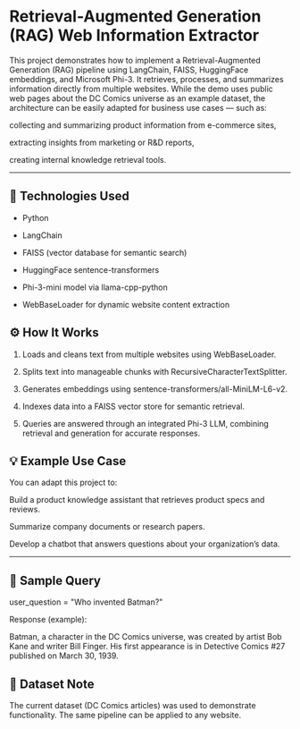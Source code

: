# Retrieval-Augmented Generation (RAG) Web Information Extractor

This project demonstrates how to implement a Retrieval-Augmented Generation (RAG) pipeline using LangChain, FAISS, HuggingFace embeddings, and Microsoft Phi-3.
It retrieves, processes, and summarizes information directly from multiple websites.
While the demo uses public web pages about the DC Comics universe as an example dataset, the architecture can be easily adapted for business use cases — such as:

collecting and summarizing product information from e-commerce sites,

extracting insights from marketing or R&D reports,

creating internal knowledge retrieval tools.

---

## 🔧 Technologies Used

-  Python

-  LangChain

-  FAISS (vector database for semantic search)

-  HuggingFace sentence-transformers

-  Phi-3-mini model via llama-cpp-python

-  WebBaseLoader for dynamic website content extraction

## ⚙️ How It Works

1) Loads and cleans text from multiple websites using WebBaseLoader.

2) Splits text into manageable chunks with RecursiveCharacterTextSplitter.

3) Generates embeddings using sentence-transformers/all-MiniLM-L6-v2.

4) Indexes data into a FAISS vector store for semantic retrieval.

5) Queries are answered through an integrated Phi-3 LLM, combining retrieval and generation for accurate responses.

## 💡 Example Use Case

You can adapt this project to:

Build a product knowledge assistant that retrieves product specs and reviews.

Summarize company documents or research papers.

Develop a chatbot that answers questions about your organization’s data.

---

## 🧠 Sample Query
user_question = "Who invented Batman?"


Response (example):

Batman, a character in the DC Comics universe, was created by artist Bob Kane and writer Bill Finger. His first appearance is in Detective Comics #27 published on March 30, 1939.

## 📂 Dataset Note

The current dataset (DC Comics articles) was used to demonstrate functionality.
The same pipeline can be applied to any website.

